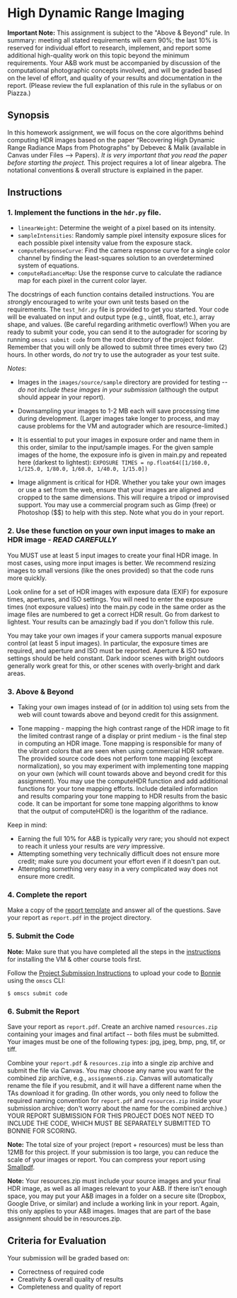 # High Dynamic Range Imaging

**Important Note:** This assignment is subject to the "Above & Beyond" rule. In summary: meeting all stated requirements will earn 90%; the last 10% is reserved for individual effort to research, implement, and report some additional high-quality work on this topic beyond the minimum requirements. Your A&B work must be accompanied by discussion of the computational photographic concepts involved, and will be graded based on the level of effort, and quality of your results and documentation in the report. (Please review the full explanation of this rule in the syllabus or on Piazza.)


## Synopsis

In this homework assignment, we will focus on the core algorithms behind computing HDR images based on the paper “Recovering High Dynamic Range Radiance Maps from Photographs” by Debevec & Malik (available in Canvas under Files --> Papers). *It is very important that you read the paper before starting the project.* This project requires a lot of linear algebra. The notational conventions & overall structure is explained in the paper.


## Instructions

### 1. Implement the functions in the `hdr.py` file.

- `linearWeight`: Determine the weight of a pixel based on its intensity.
- `sampleIntensities`: Randomly sample pixel intensity exposure slices for each possible pixel intensity value from the exposure stack.
- `computeResponseCurve`: Find the camera response curve for a single color channel by finding the least-squares solution to an overdetermined system of equations.
- `computeRadianceMap`: Use the response curve to calculate the radiance map for each pixel in the current color layer.

The docstrings of each function contains detailed instructions. You are *strongly* encouraged to write your own unit tests based on the requirements. The `test_hdr.py` file is provided to get you started. Your code will be evaluated on input and output type (e.g., uint8, float, etc.), array shape, and values. (Be careful regarding arithmetic overflow!) When you are ready to submit your code, you can send it to the autograder for scoring by running `omscs submit code` from the root directory of the project folder. Remember that you will only be allowed to submit three times every two (2) hours. In other words, do *not* try to use the autograder as your test suite.

*Notes*:
- Images in the `images/source/sample` directory are provided for testing -- *do not include these images in your submission* (although the output should appear in your report).

- Downsampling your images to 1-2 MB each will save processing time during development. (Larger images take longer to process, and may cause problems for the VM and autograder which are resource-limited.)

- It is essential to put your images in exposure order and name them in this order, similar to the input/sample images. For the given sample images of the home, the exposure info is given in main.py and repeated here (darkest to lightest):
`EXPOSURE TIMES = np.float64([1/160.0, 1/125.0, 1/80.0, 1/60.0, 1/40.0, 1/15.0])`

- Image alignment is critical for HDR. Whether you take your own images or use a set from the web, ensure that your images are aligned and cropped to the same dimensions. This will require a tripod or improvised support. You may use a commercial program such as Gimp (free) or Photoshop ($$) to help with this step. Note what you do in your report.


### 2. Use these function on your own input images to make an HDR image - *READ CAREFULLY*

You MUST use at least 5 input images to create your final HDR image. In most cases, using more input images is better. We recommend resizing images to small versions (like the ones provided) so that the code runs more quickly.

Look online for a set of HDR images with exposure data (EXIF) for exposure times, apertures, and ISO settings. You will need to enter the exposure times (not exposure values) into the main.py code in the same order as the image files are numbered to get a correct HDR result. Go from darkest to lightest. Your results can be amazingly bad if you don't follow this rule.

You may take your own images if your camera supports manual exposure control (at least 5 input images). In particular, the exposure times are required, and aperture and ISO must be reported. Aperture & ISO two settings should be held constant. Dark indoor scenes with bright outdoors generally work great for this, or other scenes with overly-bright and dark areas.


### 3. Above & Beyond

- Taking your own images instead of (or in addition to) using sets from the web will count towards above and beyond credit for this assignment.

- Tone mapping - mapping the high contrast range of the HDR image to fit the limited contrast range of a display or print medium - is the final step in computing an HDR image. Tone mapping is responsible for many of the vibrant colors that are seen when using commercial HDR software. The provided source code does not perform tone mapping (except normalization), so you may experiment with implementing tone mapping on your own (which will count towards above and beyond credit for this assignment). You may use the computeHDR function and add additional functions for your tone mapping efforts. Include detailed information and results comparing your tone mapping to HDR results from the basic code. It can be important for some tone mapping algorithms to know that the output of computeHDR() is the logarithm of the radiance.

Keep in mind:
- Earning the full 10% for A&B is typically _very_ rare; you should not expect to reach it unless your results are _very_ impressive.
- Attempting something very technically difficult does not ensure more credit; make sure you document your effort even if it doesn't pan out.
- Attempting something very easy in a very complicated way does not ensure more credit.


### 4. Complete the report

Make a copy of the [report template](https://docs.google.com/presentation/d/14cG150aw3T3EqFiao_AHUTPg28uvPw9lWWomUKEYK08/edit?usp=sharing) and answer all of the questions. Save your report as `report.pdf` in the project directory.


### 5. Submit the Code

**Note:** Make sure that you have completed all the steps in the [instructions](../README.md#virtual-machine-setup) for installing the VM & other course tools first.

Follow the [Project Submission Instructions](../README.md#submitting-projects) to upload your code to [Bonnie](https://bonnie.udacity.com) using the `omscs` CLI:

```
$ omscs submit code
```


### 6. Submit the Report

Save your report as `report.pdf`. Create an archive named `resources.zip` containing your images and final artifact -- both files must be submitted. Your images must be one of the following types: jpg, jpeg, bmp, png, tif, or tiff.

Combine your `report.pdf` & `resources.zip` into a single zip archive and submit the file via Canvas. You may choose any name you want for the combined zip archive, e.g., `assignment6.zip`. Canvas will automatically rename the file if you resubmit, and it will have a different name when the TAs download it for grading. (In other words, you only need to follow the required naming convention for `report.pdf` and `resources.zip` inside your submission archive; don't worry about the name for the combined archive.) YOUR REPORT SUBMISSION FOR THIS PROJECT DOES NOT NEED TO INCLUDE THE CODE, WHICH MUST BE SEPARATELY SUBMITTED TO BONNIE FOR SCORING.

**Note:** The total size of your project (report + resources) must be less than 12MB for this project. If your submission is too large, you can reduce the scale of your images or report. You can compress your report using [Smallpdf](https://smallpdf.com/compress-pdf).

**Note:** Your resources.zip must include your source images and your final HDR image, as well as all images relevant to your A&B. If there isn't enough space, you may put your A&B images in a folder on a secure site (Dropbox, Google Drive, or similar) and include a working link in your report. Again, this only applies to your A&B images. Images that are part of the base assignment should be in resources.zip.


## Criteria for Evaluation

Your submission will be graded based on:

  - Correctness of required code
  - Creativity & overall quality of results
  - Completeness and quality of report

